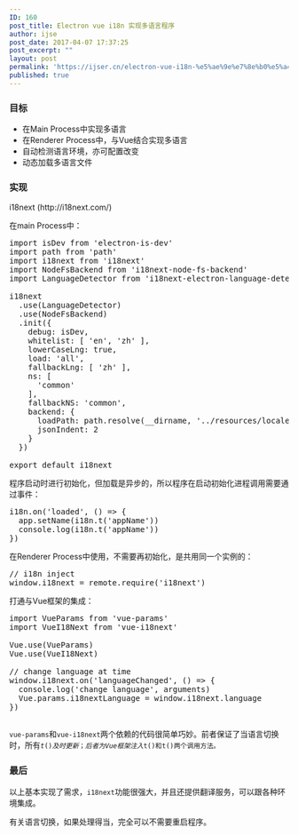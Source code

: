 ```yaml
---
ID: 160
post_title: Electron vue i18n 实现多语言程序
author: ijse
post_date: 2017-04-07 17:37:25
post_excerpt: ""
layout: post
permalink: 'https://ijser.cn/electron-vue-i18n-%e5%ae%9e%e7%8e%b0%e5%a4%9a%e8%af%ad%e8%a8%80%e7%a8%8b%e5%ba%8f/'
published: true
---
```

<h3>目标</h3>
<ul>
 	<li>在Main Process中实现多语言</li>
 	<li>在Renderer Process中，与Vue结合实现多语言</li>
 	<li>自动检测语言环境，亦可配置改变</li>
 	<li>动态加载多语言文件</li>
</ul>
<h3>实现</h3>
i18next (http://i18next.com/)

在main Process中：
<pre class="lang:js decode:true ">import isDev from 'electron-is-dev'
import path from 'path'
import i18next from 'i18next'
import NodeFsBackend from 'i18next-node-fs-backend'
import LanguageDetector from 'i18next-electron-language-detector'

i18next
  .use(LanguageDetector)
  .use(NodeFsBackend)
  .init({
    debug: isDev,
    whitelist: [ 'en', 'zh' ],
    lowerCaseLng: true,
    load: 'all',
    fallbackLng: [ 'zh' ],
    ns: [
      'common'
    ],
    fallbackNS: 'common',
    backend: {
      loadPath: path.resolve(__dirname, '../resources/locales/{{lng}}/{{ns}}.json'),
      jsonIndent: 2
    }
  })

export default i18next
</pre>
程序启动时进行初始化，但加载是异步的，所以程序在启动初始化进程调用需要通过事件：
<pre class="lang:js decode:true ">i18n.on('loaded', () =&gt; {
  app.setName(i18n.t('appName'))
  console.log(i18n.t('appName'))
})
</pre>
在Renderer Process中使用，不需要再初始化，是共用同一个实例的：
<pre class="lang:js decode:true ">// i18n inject
window.i18next = remote.require('i18next')
</pre>
打通与Vue框架的集成：
<pre class="lang:js decode:true ">import VueParams from 'vue-params'
import VueI18Next from 'vue-i18next'

Vue.use(VueParams)
Vue.use(VueI18Next)

// change language at time
window.i18next.on('languageChanged', () =&gt; {
  console.log('change language', arguments)
  Vue.params.i18nextLanguage = window.i18next.language
})

</pre>
<code>vue-params</code>和<code>vue-i18next</code>两个依赖的代码很简单巧妙。前者保证了当语言切换时，所有<code>$t()及时更新；后者为Vue框架注入$t()和t()两个调用方法。</code>
<h3>最后</h3>
以上基本实现了需求，<code>i18next</code>功能很强大，并且还提供翻译服务，可以跟各种环境集成。

有关语言切换，如果处理得当，完全可以不需要重启程序。